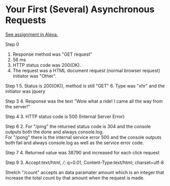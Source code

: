 # Your First (Several) Asynchronous Requests

[See assignment in Alexa.](https://alexa.bitmaker.co/wdi/67/assignments/2055/latest)

Step 0
  1. Response method was "GET request"
  2. 56 ms
  3. HTTP status code was 200(OK).
  4. The request was a HTML document request (normal browser request) initiator was "Other".

Step 1
  5. Status is 200(OK)), method is still "GET"
  6. Type was "xhr" and the initiator was jquery

Step 3
  4. Response was the text "Wow what a ride! I came all the way from the server!"

Step 4
  3. HTTP status code is 500 (Internal Server Error)

Step 6
  2. For "/ping" the returned status code is 304 and the console outputs both the done and always console.log.  
     For "/pong" there is the internal service error 500 and the console outputs both fail and always console.log as well as the service error code.

Step 7
  4. Returned value was 38790 and increased for each click request

Step 9
  3. Accept:text/html, */*; q=0.01, Content-Type:text/html; charset=utf-8

Stretch
  "/count" accepts an data paramater amount which is an integer that increase the total count by that amount when the request is made.
